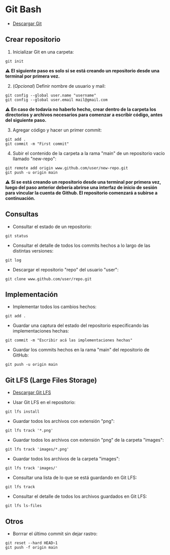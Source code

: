 # Git Bash

- [Descargar Git](https://git-scm.com/)

## Crear repositorio

1. Inicializar Git en una carpeta:

```
git init
```

:warning: **El siguiente paso es solo si se está creando un repositorio desde una terminal por primera vez.**

2. (*Opcional*) Definir nombre de usuario y mail:

```
git config --global user.name "username"
git config --global user.email mail@gmail.com
```

:warning: **En caso de todavía no haberlo hecho, crear dentro de la carpeta los directorios y archivos necesarios para comenzar a escribir código, antes del siguiente paso.**

3. Agregar código y hacer un primer commit:

```
git add .
git commit -m "First commit"
```

4. Subir el contenido de la carpeta a la rama "main" de un repositorio vacío llamado "new-repo":

```
git remote add origin www.github.com/user/new-repo.git
git push -u origin main
```

:warning: **Si se está creando un repositorio desde una terminal por primera vez, luego del paso anterior debería abrirse una interfaz de inicio de sesión para vincular la cuenta de Github. El repositorio comenzará a subirse a continuación.**

## Consultas

- Consultar el estado de un repositorio:

```
git status
```

- Consultar el detalle de todos los commits hechos a lo largo de las distintas versiones:

```
git log
```

- Descargar el repositorio "repo" del usuario "user":

```
git clone www.github.com/user/repo.git
```

## Implementación

- Implementar todos los cambios hechos:

```
git add .
```

- Guardar una captura del estado del repositorio especificando las implementaciones hechas:

```
git commit -m "Escribir acá las implementaciones hechas"
```

- Guardar los commits hechos en la rama "main" del repositorio de GitHub:

```
git push -u origin main
```

## Git LFS (Large Files Storage)

- [Descargar Git LFS](https://git-lfs.github.com/)

- Usar Git LFS en el repositorio:

```
git lfs install
```

- Guardar todos los archivos con extensión "png":

```
git lfs track '*.png'
```

- Guardar todos los archivos con extensión "png" de la carpeta "images":

```
git lfs track 'images/*.png'
```

- Guardar todos los archivos de la carpeta "images":

```
git lfs track 'images/'
```

- Consultar una lista de lo que se está guardando en Git LFS:

```
git lfs track
```

- Consultar el detalle de todos los archivos guardados en Git LFS:

```
git lfs ls-files
```

## Otros

- Borrrar el último commit sin dejar rastro:

```
git reset --hard HEAD~1
git push -f origin main
```